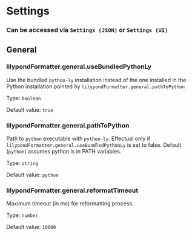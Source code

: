 # Settings

### Can be accessed via `Settings (JSON)` or `Settings (UI)`

## General

### lilypondFormatter.general.useBundledPythonLy

Use the bundled `python-ly` installation instead of the one installed in the Python installation pointed by `lilypondFormatter.general.pathToPython`

Type: `boolean`

Default value: `true`

### lilypondFormatter.general.pathToPython

Path to `python` executable with `python-ly`. Effectual only if `lilypondFormatter.general.useBundledPythonLy` is set to false. Default (`python`) assumes python is in PATH variables.

Type: `string`

Default value: `python`

### lilypondFormatter.general.reformatTimeout

Maximum timeout (in ms) for reformatting process.

Type: `number`

Default value: `10000`
